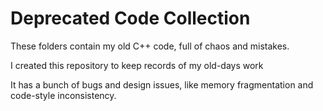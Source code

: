 # Deprecated Code Collection
These folders contain my old C++ code, full of chaos and mistakes.

I created this repository to keep records of my old-days work

It has a bunch of bugs and design issues, like memory fragmentation and code-style inconsistency.

